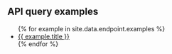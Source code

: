 
## API query examples

<ul>
{% for example in site.data.endpoint.examples %}
  <li>
    <a href="{{ site.baseurl }}/map#{{ example.url }}">{{ example.title }}</a>
  </li>
{% endfor %}
</ul>
